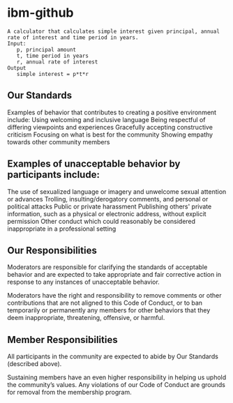 # ibm-github

```
A calculator that calculates simple interest given principal, annual rate of interest and time period in years.
Input:
   p, principal amount
   t, time period in years
   r, annual rate of interest
Output
   simple interest = p*t*r
```

## Our Standards
Examples of behavior that contributes to creating a positive environment include:
Using welcoming and inclusive language
Being respectful of differing viewpoints and experiences
Gracefully accepting constructive criticism
Focusing on what is best for the community
Showing empathy towards other community members

## Examples of unacceptable behavior by participants include:
The use of sexualized language or imagery and unwelcome sexual attention or advances
Trolling, insulting/derogatory comments, and personal or political attacks
Public or private harassment
Publishing others' private information, such as a physical or electronic address, without explicit permission
Other conduct which could reasonably be considered inappropriate in a professional setting

## Our Responsibilities
Moderators are responsible for clarifying the standards of acceptable behavior and are expected to take appropriate and fair corrective action in response to any instances of unacceptable behavior.

Moderators have the right and responsibility to remove comments or other contributions that are not aligned to this Code of Conduct, or to ban temporarily or permanently any members for other behaviors that they deem inappropriate, threatening, offensive, or harmful.

## Member Responsibilities
All participants in the community are expected to abide by Our Standards (described above).

Sustaining members have an even higher responsibility in helping us uphold the community’s values. Any violations of our Code of Conduct are grounds for removal from the membership program.
